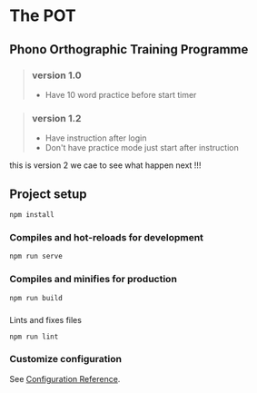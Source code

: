 # **The POT**  
## Phono Orthographic Training Programme 

> ### version 1.0
> - Have 10 word practice before start timer

> ### version 1.2
> - Have instruction after login
> - Don't have practice mode just start after instruction

this is version 2 we cae to see what happen next !!!

## Project setup
```
npm install
```

### Compiles and hot-reloads for development
```
npm run serve
```

### Compiles and minifies for production
```
npm run build
```

###
 Lints and fixes files
```
npm run lint
```

### Customize configuration
See [Configuration Reference](https://cli.vuejs.org/config/).
